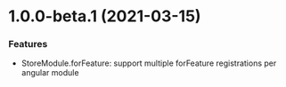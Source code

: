 # 1.0.0-beta.1 (2021-03-15)

### Features
* StoreModule.forFeature: support multiple forFeature registrations per angular module
